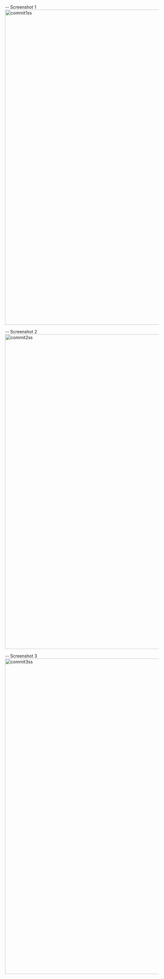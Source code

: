 -- Screenshot 1
<img width="1919" height="1030" alt="commit1ss" src="https://github.com/user-attachments/assets/5e25e022-3e11-4f01-9576-27552b8e7fa2" />

-- Screenshot 2
<img width="1919" height="1029" alt="commit2ss" src="https://github.com/user-attachments/assets/2f9b85fd-1abe-412d-a047-051830df4e87" />

-- Screenshot 3
<img width="1916" height="1031" alt="commit3ss" src="https://github.com/user-attachments/assets/9447d35a-6400-4a17-8193-bd699b1e7af4" />
